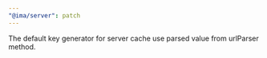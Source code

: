 ```yaml
---
"@ima/server": patch
---
```


The default key generator for server cache use parsed value from urlParser method.
